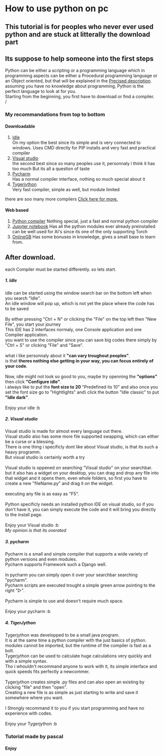 # How to use python on pc

## This tutorial is for peoples who never ever used python and are stuck at litterally the download part
## Its suppose to help someone into the first steps

Python can be either a scripting or a programming language which in programming aspects can be either a Procedural programming language or an Object oriented, but that will be explained in the [Precised description](https://github.com/pascal-gerber/How-to-even-start-python/blob/main/MoreDetailed.md).\
assuming you have no knowledge about programming, Python is the perfect language to look at for you.\
Starting from the beginning, you first have to download or find a compiler.\
/
### My recommandations from top to bottom
#### Downloadable

1. [Idle](https://www.python.org/)\
On my option the best since its simple and is very connected to windows.
Uses CMD directly for PIP installs and very fast and practical compiler
2. [Visual studio](https://visualstudio.microsoft.com/de/)\
the second best since so many peoples use it, personnaly i think it has too much
But its all a question of taste
3. [Pycharm](https://www.jetbrains.com/pycharm/)\
Has a normal compiler interface, nothing so much special about it
4. [Tygerjython](https://tigerjython.ch/de)\
Very fast compiler, simple as well, but module limited

there are soo many more compilers
[Click here for more.](https://www.guru99.com/python-ide-code-editor.html)

#### Web based

1. [Python compiler](https://www.online-python.com/online_python_compiler)
Nothing special, just a fast and normal python compiler
2. [Jupyter notebook](https://jupyter.org/try-jupyter/retro/notebooks/?path=notebooks/Intro.ipynb)
Has all the python modules ever already preinstalled
can be well used for AI's since its one of the only supporting Torch
3. [OnlineGB](https://www.onlinegdb.com/online_python_compiler)
Has some bonuses in knowledge, gives a small base to learn from.


## After download.

each Compiler must be started differently.
so lets start.

##### 1. Idle
idle can be started using the window search bar on the bottom left when you search "Idle".\
An idle window will pop up, which is not yet the place where the code has to be saved\
\
By either pressing "Ctrl + N" or clicking the "File" on the top left then "New File", you start your journey\
This IDE has 2 interfaces normaly, one Console application and one Compiler application.\
you want to use the compiler since you can save big codes there simply by "Ctrl + S" or clicking "File" and "Save".\
\
what i like personnaly about it **"can vary troughout peoples"**.\
is that **theres nothing else getting in your way, you can focus entirely of your code**.\
\
Now, idle might not look so good to you, maybe try openning the **"options"** then click **"Configure idle"**.\
i always like to put the **font size to 20** "Predefined its 10" and also once you set the font size go to "Hightlights" and\ click the button "Idle classic" to put **"Idle dark"**.\
\
Enjoy your idle :b

##### 2. Visual studio
Visual studio is made for almost every language out there.\
Visual studio also has some more file supported swapping, which can either be a curse or a blessing.\
There is one thing i specificly dont like about Visual studio, is that its such a heavy programm.\
But visual studio is certainly worth a try\
\
Visual studio is oppened on searching "Visual studio" on your searchbar.\
but it also has a widget on your desktop, you can drag and drop any file into that widget and it opens them, even whole folders, so first you have to create a new "fileName.py" and drag it on the widget.\
\
executing any file is as easy as "F5".\
\
Python specificly needs an installed python IDE on visual studio, so if you don't have it, you can simply execute the code and it will bring you directly to the install page.\
\
Enjoy your Visual studio :b\
_My opinion is that its overated_

##### 3. pycharm
Pycharm is a small and simple compiler that supports a wide variety of python versions and even modules.\
Pycharm supports Framework such a Django well.\
\
In pycharm you can simply open it over your searchbar searching "pycharm".\
Pycharm scripts are executed trought a simple green arrow pointing to the right "▷".\
\
Pycharm is simple to use and doesn't require much space.\
\
Enjoy your pycharm :b

##### 4. TigerJython
Tygerjython was developped to be a small java program.\
It is at the same time a python compiler with the just basics of python.\
modules cannot be imported, but the runtime of the compiler is fast as a bolt.\
Tygerjython can be used to calculate huge calculations very quickly and with a simple syntax.\
Tho i whouldn't recommand anyone to work with it, its simple interface and quick speeds fits perfectly a newcommer.\
\
Tygerjython creates simple .py files and can also open an existing by clicking "file" and then "open".\
Creating a new file is as simple as just starting to write and save it somewhere where you want.\
\
I Strongly recommand it to you if you start programming and have no experience with codes.\
\
Enjoy your Tygerjython :b


### Tutorial made by pascal
#### Enjoy
